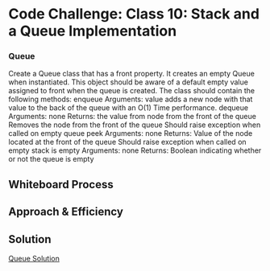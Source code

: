 # Code Challenge: Class 10: Stack and a Queue Implementation
### Queue
Create a Queue class that has a front property. It creates an empty Queue when instantiated.
This object should be aware of a default empty value assigned to front when the queue is created.
The class should contain the following methods:
enqueue
Arguments: value
adds a new node with that value to the back of the queue with an O(1) Time performance.
dequeue
Arguments: none
Returns: the value from node from the front of the queue
Removes the node from the front of the queue
Should raise exception when called on empty queue
peek
Arguments: none
Returns: Value of the node located at the front of the queue
Should raise exception when called on empty stack
is empty
Arguments: none
Returns: Boolean indicating whether or not the queue is empty
## Whiteboard Process

## Approach & Efficiency
<!-- What approach did you take? Why? What is the Big O space/time for this approach? -->

## Solution
[Queue Solution](https://github.com/jennisung/data-structures-and-algorithms/tree/main/java/datastructures/lib/src/main/java/datastructures/queue)
